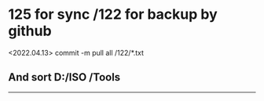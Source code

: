 # 125 for sync /122 for backup by github


<2022.04.13>
commit -m pull all /122/*.txt

## And sort D:/ISO /Tools 

-----------------------------------------